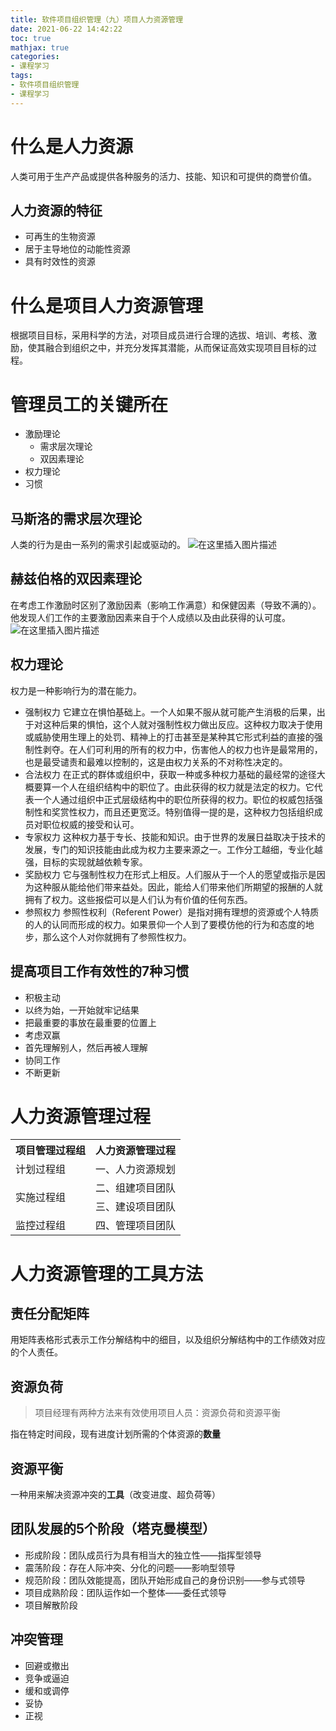 ```yaml
---
title: 软件项目组织管理（九）项目人力资源管理
date: 2021-06-22 14:42:22
toc: true
mathjax: true
categories:
- 课程学习
tags:
- 软件项目组织管理
- 课程学习
---
```


# 什么是人力资源
人类可用于生产产品或提供各种服务的活力、技能、知识和可提供的商誉价值。
## 人力资源的特征
- 可再生的生物资源
- 居于主导地位的动能性资源
- 具有时效性的资源
# 什么是项目人力资源管理
根据项目目标，采用科学的方法，对项目成员进行合理的选拔、培训、考核、激励，使其融合到组织之中，并充分发挥其潜能，从而保证高效实现项目目标的过程。
# 管理员工的关键所在
- 激励理论
  - 需求层次理论
  - 双因素理论
- 权力理论
- 习惯
## 马斯洛的需求层次理论
人类的行为是由一系列的需求引起或驱动的。
![在这里插入图片描述](https://raw.githubusercontent.com/buttering/EasyBlogs/master/asset/pictures/7ceb73130963f7b9eb6704045c8fadfa/792bc8d5bcde6ca3aba11af21ece394b.png)
## 赫兹伯格的双因素理论
在考虑工作激励时区别了激励因素（影响工作满意）和保健因素（导致不满的）。
他发现人们工作的主要激励因素来自于个人成绩以及由此获得的认可度。
![在这里插入图片描述](https://raw.githubusercontent.com/buttering/EasyBlogs/master/asset/pictures/7ceb73130963f7b9eb6704045c8fadfa/f9c0009eaa9cc60252e44ecc3fbe923d.png)
## 权力理论
权力是一种影响行为的潜在能力。
- 强制权力
它建立在惧怕基础上。一个人如果不服从就可能产生消极的后果，出于对这种后果的惧怕，这个人就对强制性权力做出反应。这种权力取决于使用或威胁使用生理上的处罚、精神上的打击甚至是某种其它形式利益的直接的强制性剥夺。在人们可利用的所有的权力中，伤害他人的权力也许是最常用的，也是最受谴责和最难以控制的，这是由权力关系的不对称性决定的。
- 合法权力
在正式的群体或组织中，获取一种或多种权力基础的最经常的途径大概要算一个人在组织结构中的职位了。由此获得的权力就是法定的权力。它代表一个人通过组织中正式层级结构中的职位所获得的权力。职位的权威包括强制性和奖赏性权力，而且还更宽泛。特别值得一提的是，这种权力包括组织成员对职位权威的接受和认可。
- 专家权力
这种权力基于专长、技能和知识。由于世界的发展日益取决于技术的发展，专门的知识技能由此成为权力主要来源之一。工作分工越细，专业化越强，目标的实现就越依赖专家。
- 奖励权力
它与强制性权力在形式上相反。人们服从于一个人的愿望或指示是因为这种服从能给他们带来益处。因此，能给人们带来他们所期望的报酬的人就拥有了权力。这些报偿可以是人们认为有价值的任何东西。 
- 参照权力
参照性权利（Referent Power）是指对拥有理想的资源或个人特质的人的认同而形成的权力。如果景仰一个人到了要模仿他的行为和态度的地步，那么这个人对你就拥有了参照性权力。
## 提高项目工作有效性的7种习惯
- 积极主动
- 以终为始，一开始就牢记结果
- 把最重要的事放在最重要的位置上
- 考虑双赢
- 首先理解别人，然后再被人理解
- 协同工作
- 不断更新
# 人力资源管理过程
<table>
	<tr>
		<th>项目管理过程组</th><th>人力资源管理过程</th>
	</tr>
		<tr>
		<td>计划过程组</td><td>一、人力资源规划</td>
	</tr>
		<tr>
		<td rowspan='2'>实施过程组</td><td>二、组建项目团队</td>
	</tr>
		<tr>
		<td>三、建设项目团队</td>
	</tr>
		<tr>
		<td>监控过程组</td><td>四、管理项目团队</td>
	</tr>
</table>

# 人力资源管理的工具方法
## 责任分配矩阵
用矩阵表格形式表示工作分解结构中的细目，以及组织分解结构中的工作绩效对应的个人责任。

## 资源负荷
> 项目经理有两种方法来有效使用项目人员：资源负荷和资源平衡

指在特定时间段，现有进度计划所需的个体资源的**数量**
## 资源平衡
一种用来解决资源冲突的**工具**（改变进度、超负荷等）
## 团队发展的5个阶段（塔克曼模型）
- 形成阶段：团队成员行为具有相当大的独立性——指挥型领导
- 震荡阶段：存在人际冲突、分化的问题——影响型领导
- 规范阶段：团队效能提高，团队开始形成自己的身份识别——参与式领导
- 项目成熟阶段：团队运作如一个整体——委任式领导
- 项目解散阶段
## 冲突管理
- 回避或撤出
- 竞争或逼迫
- 缓和或调停
- 妥协
- 正视